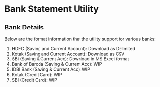 # Bank Statement Utility

## Bank Details
Below are the format information that the utility support for various banks:
1. HDFC (Saving and Current Account): Download as Delimited
2. Kotak (Saving and Current Account): Download as CSV
3. SBI (Saving & Current Acc): Download in MS Excel format
4. Bank of Baroda (Saving & Current Acc): WIP
5. IDBI Bank (Saving & Current Acc): WIP
6. Kotak (Credit Card): WIP
7. SBI (Credit Card): WIP